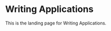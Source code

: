 # Writing Applications [](id=writing-applications-lp-6-2-develop-learning-paths)

This is the landing page for Writing Applications.
